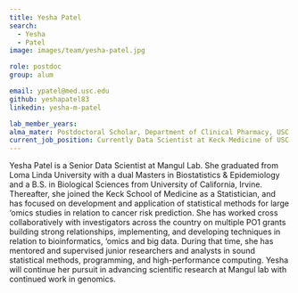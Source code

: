 ```yaml
---
title: Yesha Patel
search:
  - Yesha 
  - Patel
image: images/team/yesha-patel.jpg

role: postdoc
group: alum

email: ypatel@med.usc.edu
github: yeshapatel83
linkedin: yesha-m-patel

lab_member_years: 
alma_mater: Postdoctoral Scholar, Department of Clinical Pharmacy, USC School of Pharmacy
current_job_position: Currently Data Scientist at Keck Medicine of USC
---
```


Yesha Patel is a Senior Data Scientist at Mangul Lab. She graduated from Loma Linda University with a dual Masters in Biostatistics & Epidemiology and a B.S. in Biological Sciences from University of California, Irvine. Thereafter, she joined the Keck School of Medicine as a Statistician, and has focused on development and application of statistical methods for large ‘omics studies in relation to cancer risk prediction. She has worked cross collaboratively with investigators across the country on multiple PO1 grants building strong relationships, implementing, and developing techniques in relation to bioinformatics, ‘omics and big data. During that time, she has mentored and supervised junior researchers and analysts in sound statistical methods, programming, and high-performance computing. Yesha will continue her pursuit in advancing scientific research at Mangul lab with continued work in genomics.
